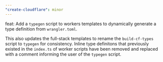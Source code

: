 ```yaml
---
"create-cloudflare": minor
---
```


feat: Add a `typegen` script to workers templates to dynamically generate a type definition from `wrangler.toml`.

This also updates the full-stack templates to rename the `build-cf-types` script to `typegen` for consistency. Inline type definitons that previously existed in the `index.ts` of worker scripts have been removed and replaced with a comment informing the user of the `typegen` script.

